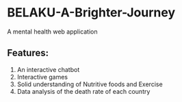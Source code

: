 # BELAKU-A-Brighter-Journey
A mental health web application


## Features:
1. An interactive chatbot
2. Interactive games
3. Solid understanding of Nutritive foods and Exercise
4. Data analysis of the death rate of each country
